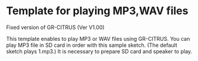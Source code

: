 # Template for playing MP3,WAV files

 Fixed version of GR-CITRUS (Ver V1.00)

This template enables to play MP3 or WAV files using GR-CITRUS.
You can play MP3 file in SD card in order with this sample sketch.
(The default sketch plays 1.mp3.)
It is necessary to prepare SD card and speaker to play.
